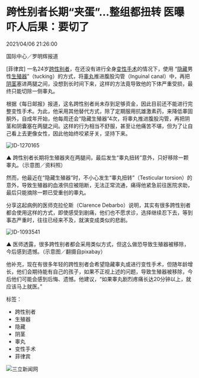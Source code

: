 # 跨性别者长期“夹蛋”…整组都扭转 医曝吓人后果：要切了

2021/04/06 21:26:00

国际中心／罗明辉报道

[菲律宾] 一名24岁[跨性别者](https://www.setn.com/Klist.aspx?TagID=88239)，在还没有进行全身[变性手术](https://www.setn.com/Klist.aspx?TagID=65283)的情况下，使用 “[隐藏](https://www.setn.com/Klist.aspx?TagID=50100)男性[生殖器](https://www.setn.com/Klist.aspx?TagID=5114)”（tucking）的方式，将[睾丸](https://www.setn.com/Klist.aspx?TagID=13214)推进腹股沟管（Inguinal canal）中，再把[阴茎](https://www.setn.com/Klist.aspx?TagID=18219)塞进两腿之间，没想到长时间下来，这样的方法竟导致他的下体严重受损，最终只能切除一侧睾丸。

根据《每日邮报》报道，这名跨性别者尚未存到足够资金，因此目前还不能进行完整变性手术。为此，他采用其他替代方式，除了定期服用抗雄激素药，来降低睾固酮外，自成年开始，他每周还会“隐藏生殖器”4次，将睾丸推进腹股沟管，再把阴茎和阴囊塞在两腿之间。这样的行为相当不舒服，甚至让他痛苦不堪，但为了让自己看上去更像女性，因此他始终咬紧牙关，坚持下来。

![ID-1270165](https://attach.setn.com/newsimages/2018/03/05/1270165-PH.jpg)

▲ 跨性别者长期将生殖器夹在两腿间，最后发生“睾丸扭转”意外，只好移除一颗睾丸。（示意图／资料照）

然而，他最近在“隐藏生殖器”时，不小心发生“睾丸扭转”（Testicular torsion）的意外，导致生殖器的血液供应被阻断，无法正常流通，痛得他紧急前往医院求助，最后只能摘除一颗已受重创的睾丸。

分享这起病例的医师克拉伦斯（Clarence Debarbo）说明，其实有很多跨性别者都会使用这样的方式，即使感受到剧痛，他们也不愿求诊，选择继续忍下去，等到事态严重时，往往已经来不及，就演变成类似的悲剧。

![ID-1093541](https://attach.setn.com/newsimages/2017/10/13/1093541-PH.jpg)

▲ 医师透露，很多跨性别者都会采用类似方式，但这么做恐导致生殖器被移除，今后感到遗憾。（示意图／翻摄自pixabay）

他补充，现在有很多年轻的跨性别者会希望隐藏睾丸或进行变性手术，但随年龄增长，他们会期待能有自己的孩子，如果不正视上述的问题，导致生殖器被移除，今后他们可能会感到后悔、遗憾。他建议，“如果睾丸剧烈疼痛长达20分钟以上，就应该马上就医。”

标签：
- 跨性别者
- 生殖器
- 隐藏
- 阴茎
- 睾丸
- 变性手术
- 菲律宾

![三立新闻网](https://attach.setn.com/images/logo/logo-title-s.png)